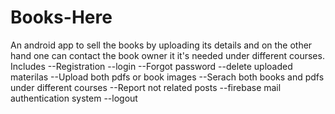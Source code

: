 # Books-Here

An android app to sell the books by uploading its details and on the other hand one can contact the book owner it it's needed under different courses.
Includes
       --Registration
       --login
       --Forgot password
       --delete uploaded materilas
       --Upload both pdfs or book images
       --Serach both books and pdfs under different courses
       --Report not related posts
       --firebase mail authentication system
       --logout
